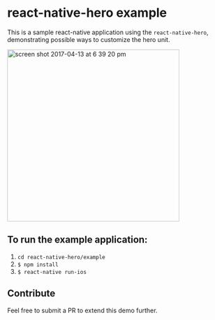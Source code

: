 # react-native-hero example
This is a sample react-native application using the `react-native-hero`, demonstrating possible ways to customize the hero unit.

<img width="394" alt="screen shot 2017-04-13 at 6 39 20 pm" src="http://g.recordit.co/yBQfz8kawT.gif">

## To run the example application:
1. `cd react-native-hero/example`
2. `$ npm install`
3. `$ react-native run-ios`

## Contribute
Feel free to submit a PR to extend this demo further.
